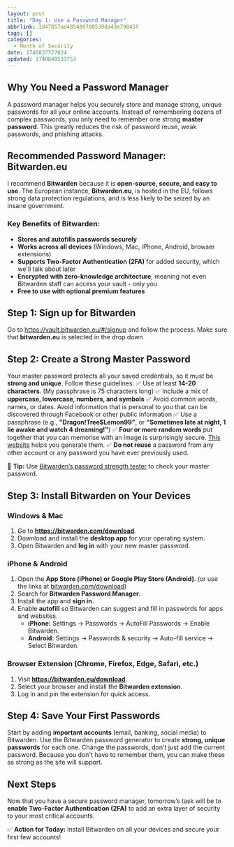 ```yaml
---
layout: post
title: "Day 1: Use a Password Manager"
abbrlink: 1d47857ad485489780539da43e79845f
tags: []
categories:
  - Month of Security
date: 1740837727024
updated: 1740840533753
---
```


## Why You Need a Password Manager

A password manager helps you securely store and manage strong, unique passwords for all your online accounts. Instead of remembering dozens of complex passwords, you only need to remember one strong **master password**. This greatly reduces the risk of password reuse, weak passwords, and phishing attacks.

## Recommended Password Manager: **Bitwarden.eu**

I recommend **Bitwarden** because it is **open-source, secure, and easy to use**. The European instance, **Bitwarden.eu**, is hosted in the EU, follows strong data protection regulations, and is less likely to be seized by an insane government.

### Key Benefits of Bitwarden:

- **Stores and autofills passwords securely**
- **Works across all devices** (Windows, Mac, iPhone, Android, browser extensions)
- **Supports Two-Factor Authentication (2FA)** for added security, which we'll talk about later
- **Encrypted with zero-knowledge architecture**, meaning not even Bitwarden staff  can access your vault - only you
- **Free to use with optional premium features**

## Step 1: Sign up for Bitwarden

Go to <https://vault.bitwarden.eu/#/signup> and follow the process. Make sure that **bitwarden.eu** is selected in the drop down

## Step 2: Create a Strong Master Password

Your master password protects all your saved credentials, so it must be **strong and unique**. Follow these guidelines:
✅ Use at least **14-20 characters**. (My passphrase is 75 characters long)
✅ Include a mix of **uppercase, lowercase, numbers, and symbols**
✅ Avoid common words, names, or dates. Avoid information that is personal to you that can be discovered through Facebook or other public information
✅ Use a passphrase (e.g., **"Dragon!Tree$Lemon99"**, or **"Sometimes late at night, 1 lie awake and watch 4 dreaming!"**)
✅ **Four or more random words** put together that you can memorise with an image is surprisingly secure. [This website](https://www.correcthorsebatterystaple.net/index.html) helps you generate them.
✅ **Do not reuse** a password from any other account or any password you have ever previously used.

🔹 **Tip:** Use [Bitwarden’s password strength tester](https://bitwarden.com/password-strength/) to check your master password.

## Step 3: Install Bitwarden on Your Devices

### **Windows & Mac**

1. Go to **<https://bitwarden.com/download>**.
2. Download and install the **desktop app** for your operating system.
3. Open Bitwarden and **log in** with your new master password.

### **iPhone & Android**

1. Open the **App Store (iPhone) or Google Play Store (Android)**. (or use the links at [bitwarden.com/download](https://bitwarden.com/download))
2. Search for **Bitwarden Password Manager**.
3. Install the app and **sign in**.
4. Enable **autofill** so Bitwarden can suggest and fill in passwords for apps and websites.
   - **iPhone:** Settings → Passwords → AutoFill Passwords → Enable Bitwarden.
   - **Android:** Settings → Passwords & security → Auto-fill service → Select Bitwarden.

### **Browser Extension (Chrome, Firefox, Edge, Safari, etc.)**

1. Visit **<https://bitwarden.eu/download>**.
2. Select your browser and install the **Bitwarden extension**.
3. Log in and pin the extension for quick access.

## Step 4: Save Your First Passwords

Start by adding **important accounts** (email, banking, social media) to Bitwarden. Use the Bitwarden password generator to create **strong, unique passwords** for each one. Change the passwords, don't just add the current password.
Because you don't have to remember them, you can make these as strong as the site will support.

## Next Steps

Now that you have a secure password manager, tomorrow’s task will be to **enable Two-Factor Authentication (2FA)** to add an extra layer of security to your most critical accounts.

✅ **Action for Today:** Install Bitwarden on all your devices and secure your first few accounts!
